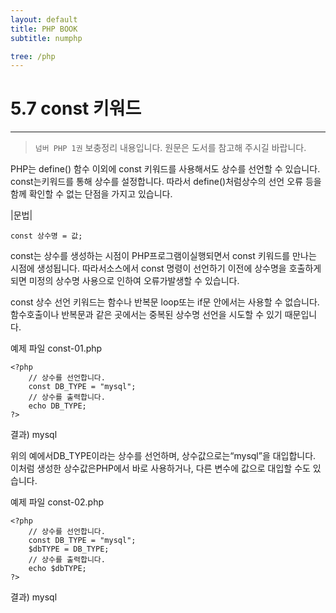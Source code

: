 ```yaml
---
layout: default
title: PHP BOOK
subtitle: numphp

tree: /php
---
```


# 5.7 const 키워드
---
> `넘버 PHP 1권` 보충정리 내용입니다. 원문은 도서를 참고해 주시길 바랍니다.

PHP는 define() 함수 이외에 const 키워드를 사용해서도 상수를 선언할 수 있습니다. const는키워드를 통해 상수를 설정합니다. 따라서 define()처럼상수의 선언 오류 등을 함께 확인할 수 없는 단점을 가지고 있습니다. 

|문법| 
```
const 상수명 = 값;
```
const는 상수를 생성하는 시점이 PHP프로그램이실행되면서 const 키워드를 만나는 시점에 생성됩니다. 따라서소스에서 const 명령이 선언하기 이전에 상수명을 호출하게 되면 미정의 상수명 사용으로 인하여 오류가발생할 수 있습니다. 

const 상수 선언 키워드는 함수나 반복문 loop또는 if문 안에서는 사용할 수 없습니다. 함수호출이나 반복문과 같은 곳에서는 중복된 상수명 선언을 시도할 수 있기 때문입니다. 

예제 파일 const-01.php
```
<?php
	// 상수를 선언합니다.
	const DB_TYPE = "mysql";
	// 상수를 출력합니다.
	echo DB_TYPE;
?>
```
결과) 
mysql

위의 예에서DB_TYPE이라는 상수를 선언하며, 상수값으로는“mysql”을 대입합니다. 이처럼 생성한 상수값은PHP에서 바로 사용하거나, 다른 변수에 값으로 대입할 수도 있습니다. 

예제 파일 const-02.php
```
<?php
	// 상수를 선언합니다.
	const DB_TYPE = "mysql";
	$dbTYPE = DB_TYPE;
	// 상수를 출력합니다.
	echo $dbTYPE;
?>
```
결과) 
mysql

<br><br> 